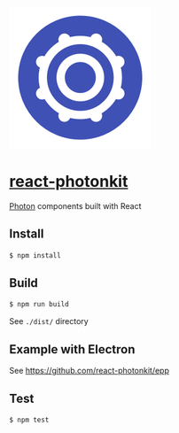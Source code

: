 ![icon][icon]

# [react-photonkit]

[Photon][photon] components built with React


## Install

```sh
$ npm install
```


## Build

```sh
$ npm run build
```

See `./dist/` directory


## Example with Electron

See https://github.com/react-photonkit/epp


## Test

```sh
$ npm test
```




[react-photonkit]: http://react-photonkit.github.io/
[icon]: assets/photonkit.png
[photon]: http://photonkit.com/
[gif]: assets/photonkit.gif

